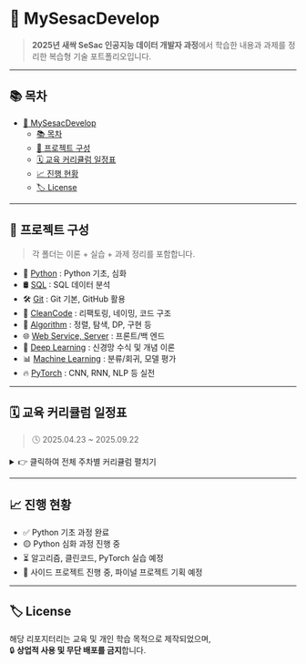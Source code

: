 # 🌱 MySesacDevelop

> **2025년 새싹 SeSac 인공지능 데이터 개발자 과정**에서 학습한 내용과 과제를 정리한 복습형 기술 포트폴리오입니다.  

---

## 📚 목차

- [🌱 MySesacDevelop](#-mysesacdevelop)
  - [📚 목차](#-목차)
  - [📂 프로젝트 구성](#-프로젝트-구성)
  - [🗓️ 교육 커리큘럼 일정표](#️-교육-커리큘럼-일정표)
  - [📈 진행 현황](#-진행-현황)
  - [🏷️ License](#️-license)

---

## 📂 프로젝트 구성

> 각 폴더는 이론 + 실습 + 과제 정리를 포함합니다.

- 🐍 [Python](./1_Python/) : Python 기초, 심화
- 🛢️ [SQL](./2_SQL/) : SQL 데이터 분석
- 🛠️ [Git](./3_Git/) : Git 기본, GitHub 활용
- 🧹 [CleanCode](./4_CleanCode/) : 리팩토링, 네이밍, 코드 구조
- 🧮 [Algorithm](./5_Algorithm/) : 정렬, 탐색, DP, 구현 등
- 🌐 [Web Service, Server](./6_Web_Service_Server) : 프론트/백 엔드 
- 🧠 [Deep Learning](./7_DeepLearning/) : 신경망 수식 및 개념 이론
- 📊 [Machine Learning](./8_Machine_Learning/) : 분류/회귀, 모델 평가
- 🔥 [PyTorch](./9_PyTorch/) : CNN, RNN, NLP 등 실전

---

## 🗓️ 교육 커리큘럼 일정표

> 🕓 2025.04.23 ~ 2025.09.22

<details>
<summary>👉 클릭하여 전체 주차별 커리큘럼 펼치기</summary>

| 주차 | 기간 | 과정명 | 주요 내용 |
|------|------------|-------------------------|----------------------------|
| 1주차 | 04.23 ~ 04.25 | 🐍 **Python 기초&실습** | 자료형, 조건문, 반복문 |
| 2주차 | 04.28 ~ 05.02 | 🐍 **Python 기초&실습** | 함수, 클래스, 파일 입출력 |
| 3주차 | 05.07 ~ 05.08 | 🐍 **Python 기초&실습** | 실습 정리 및 종합 |
| 4주차 | 05.09 ~ 05.14 | 🧩 **Python 심화** | 예외 처리, 모듈, 고급 문법 |
| 5주차 | 05.15 | 🤖 **인공지능 특강** | AI 개요 및 산업 적용 사례 |
| 5주차 | 05.16 ~ 05.21 | 🛢️ **SQL 데이터 분석** | SELECT, JOIN, GROUP BY |
| 6주차 | 05.22 ~ 05.23 | 🛠️ **Git 협업툴** | Git 기본, GitHub 활용 |
| 6주차 | 05.26 | 🤖 **인공지능 특강** | AI 윤리, 활용 사례 |
| 6주차 | 05.27 | 💼 **취업특강** | 이력서, 포트폴리오 전략 |
| 7주차 | 05.28 ~ 06.03 | 🧹 **클린코드** | 리팩토링, 네이밍, 코드 구조 |
| 8~10주차 | 06.04 ~ 06.18 | 🧮 **알고리즘 실습** | 정렬, 탐색, DP, 구현 등 |
| 11주차 | 06.19 | 🤖 **인공지능 특강** | 고급 AI 주제 |
| 11~12주차 | 06.20 ~ 06.24 | 🌐 **웹서비스** | HTML/CSS/JS 프론트엔드 |
| 12주차 | 06.25 ~ 06.27 | 🖥️ **웹서버** | Flask, Django 백엔드 |
| 13주차 | 06.30 ~ 07.03 | 🧠 **딥러닝 이론** | 신경망 수식 및 개념 |
| 14주차 | 07.04 ~ 07.10 | 📊 **머신러닝** | 분류/회귀, 모델 평가 |
| 15~20주차 | 07.11 ~ 08.21 | 🔥 **딥러닝 (PyTorch)** | CNN, RNN, NLP 등 실전 |
| 21주차 | 08.22 ~ 08.26 | 🔁 **딥러닝 정리** | 복습 및 프로젝트 준비 |
| 22~28주차 | 08.27 ~ 09.22 | 🚀 **파이널 프로젝트** | 기획 → 개발 → 발표 |

</details>

---

## 📈 진행 현황

- ✅ Python 기초 과정 완료
- 🟡 Python 심화 과정 진행 중
- ⏳ 알고리즘, 클린코드, PyTorch 실습 예정
- 🚀 사이드 프로젝트 진행 중, 파이널 프로젝트 기획 예정

---

## 🏷️ License

해당 리포지터리는 교육 및 개인 학습 목적으로 제작되었으며,  
🔒 **상업적 사용 및 무단 배포를 금지**합니다.
